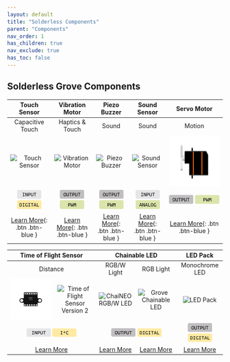 ```yaml
---
layout: default
title: "Solderless Components"
parent: "Components"
nav_order: 1
has_children: true
nav_exclude: true
has_toc: false
---
```


## Solderless Grove Components

|                         Touch Sensor                         |                       Vibration Motor                        |                         Piezo Buzzer                         |                         Sound Sensor                         |                         Servo Motor                          |
| :----------------------------------------------------------: | :----------------------------------------------------------: | :----------------------------------------------------------: | :----------------------------------------------------------: | :----------------------------------------------------------: |
|                       Capacitive Touch                       |                       Haptics & Touch                        |                            Sound                             |                            Sound                             |                            Motion                            |
| ![Touch Sensor](touch-sensor/assets/Grove-Touch-Sensor.png)  | ![Vibration Motor](vibration-motor/assets/Grove-Vibration-Motor.png) | ![Piezo Buzzer](piezo-buzzer/assets/Grove-Piezo-Buzzer.png)  | ![Sound Sensor](sound-sensor/assets/Grove-Sound-Sensor.png)  |      ![Servo Motor](servo-motor/assets/Grove-Servo.png)      |
| <a href="../glossary/glossary"><img src="../glossary/assets/input.png" alt="Input" width="57"/></a> <a href="../glossary/glossary"><img src="../glossary/assets/digital.png" alt="Digital" width="57"/></a> | <a href="../glossary/glossary"><img src="../glossary/assets/output.png" alt="Output" width="57"/></a> <a href="../glossary/glossary"><img src="../glossary/assets/pwm.png" alt="PWM" width="57"/></a> | <a href="../glossary/glossary"><img src="../glossary/assets/output.png" alt="Output" width="57"/></a> <a href="../glossary/glossary"><img src="../glossary/assets/pwm.png" alt="PWM" width="57"/></a> | <a href="../glossary/glossary"><img src="../glossary/assets/input.png" alt="Input" width="57"/></a> <a href="../glossary/glossary"><img src="../glossary/assets/analog.png" alt="Analog" width="57"/></a> | <a href="../glossary/glossary"><img src="../glossary/assets/output.png" alt="Output" width="57"/></a> <a href="../glossary/glossary"><img src="../glossary/assets/pwm.png" alt="PWM" width="57"/></a> |
|  [Learn More](touch-sensor/touch-sensor){: .btn .btn-blue }  | [Learn More](vibration-motor/vibration-motor){: .btn .btn-blue } |  [Learn More](piezo-buzzer/piezo-buzzer){: .btn .btn-blue }  |  [Learn More](sound-sensor/sound-sensor){: .btn .btn-blue }  |   [Learn More](servo-motor/servo-motor){: .btn .btn-blue }   |

<table>
<thead>
  <tr>
    <th align="center" colspan="2">Time of Flight Sensor<br></th>
    <th align="center" colspan="2">Chainable LED</th>
    <th align="center">LED Pack</th>
  </tr>
</thead>
<tbody>
  <tr>
    <td align="center" colspan="2">Distance</td>
    <td align="center">RGB/W Light</td>
    <td align="center">RGB Light</td>
    <td align="center">Monochrome LED</td>
  </tr>
  <tr>
    <td align="center"><img src="time-of-flight-distance-sensor/assets/ToF_v1_VL53L0X.png" alt="Time of Flight Sensor Version 1"/></td>
    <td align="center"><img src="time-of-flight-distance-sensor/assets/ToF_v2_VL53L0X.png" alt="Time of Flight Sensor Version 2"/></td>
    <td align="center"><img src="chainable-led/assets/ChaiNEO-RGBW.png" alt="ChaiNEO RGB/W LED"/></td>
    <td align="center"><img src="chainable-led/assets/Grove-Chainable-LED-2.0.png" alt="Grove Chainable LED"/></td>
    <td align="center"><img src="led-pack/assets/Grove-LED-pack.png" alt="LED Pack"/></td>
  </tr>
  <tr>
    <td align="center" colspan="2"><a href="../glossary/glossary"><img src="../glossary/assets/input.png" alt="Input" width="57"/></a> <a href="../glossary/glossary"><img src="../glossary/assets/iic.png" alt="I2C" width="57"/></a></td>
    <td align="center" colspan="2"><a href="../glossary/glossary"><img src="../glossary/assets/output.png" alt="Output" width="57"/></a> <a href="../glossary/glossary"><img src="../glossary/assets/digital.png" alt="Digital" width="57"/></a></td>
    <td align="center"><a href="../glossary/glossary"><img src="../glossary/assets/output.png" alt="Output" width="57"/></a> <a href="../glossary/glossary"><img src="../glossary/assets/digital.png" alt="Digital" width="57"/></a></td>
  </tr>
  <tr>
    <td align="center" colspan="2"><a href="time-of-flight-distance-sensor/time-of-flight-distance-sensor" class="btn btn-blue">Learn More</a></td>
    <td align="center"><a href="chainable-led/chainable-led-chaineo" class="btn btn-blue">Learn More</a></td>
    <td align="center"><a href="chainable-led/chainable-led-p9813" class="btn btn-blue">Learn More</a></td>
    <td align="center"><a href="led-pack/led-pack" class="btn btn-blue">Learn More</a></td>
  </tr>
</tbody>
</table>




